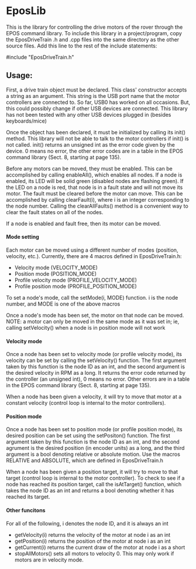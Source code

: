# EposLib

This is the library for controlling the drive motors of the rover through the EPOS command library.
To include this library in a project/program, copy the EposDriveTrain .h and .cpp files into the same directory as the other source files.
Add this line to the rest of the include statements:

#include "EposDriveTrain.h"

## Usage:

First, a drive train object must be declared. This class' constructor accepts a string as an argument.
This string is the USB port name that the motor controllers are connected to. So far, USB0 has worked on all occasions.
But, this could possibly change if other USB devices are connected. This library has not been tested with any other USB devices plugged in (besides keyboards/mice)

Once the object has been declared, it must be initialized by calling its init() method.
This library will not be able to talk to the motor controllers if init() is not called.
init() returns an unsigned int as the error code given by the device.
0 means no error, the other error codes are in a table in the EPOS command library (Sect. 8, starting at page 135).

Before any motors can be moved, they must be enabled. This can be accomplished by calling enableAll(), which enables all nodes.
If a node is enabled, its LED will be solid green (disabled nodes are flashing green).
If the LED on a node is red, that node is in a fault state and will not move its motor. The fault must be cleared before the motor can move.
This can be accomplished by calling clearFault(i), where i is an integer corresponding to the node number.
Calling the clearAllFaults() method is a convenient way to clear the fault states on all of the nodes.

If a node is enabled and fault free, then its motor can be moved.

#### Mode setting
Each motor can be moved using a different number of modes (position, velocity, etc.).
Currently, there are 4 macros defined in EposDriveTrain.h:
- Velocity mode (VELOCITY_MODE)
- Position mode (POSITION_MODE)
- Profile velocity mode (PROFILE_VELOCITY_MODE)
- Profile position mode (PROFILE_POSITION_MODE)

To set a node's mode, call the setMode(i, MODE) function. i is the node number, and MODE is one of the above macros

Once a node's mode has been set, the motor on that node can be moved.
NOTE: a motor can only be moved in the same mode as it was set in; ie, calling setVelocity() when a node is in position mode will not work

#### Velocity mode
Once a node has been set to velocity mode (or profile velocity mode), its velocity can be set by calling the setVelocity() function.
The first argument taken by this function is the node ID as an int, and the second argument is the desired velocity in RPM as a long.
It returns the error code returned by the controller (an unsigned int), 0 means no error.
Other errors are in a table in the EPOS command library (Sect. 8, starting at page 135).

When a node has been given a velocity, it will try to move that motor at a constant velocity (control loop is internal to the motor controllers).

#### Position mode
Once a node has been set to position mode (or profile position mode), its desired position can be set using the setPositon() function.
The first argument taken by this function is the node ID as an int, and the second agrument is the desired position (in encoder units)
as a long, and the third argument is a bool denoting relative or absolute motion.
Use the macros RELATIVE and ABSOLUTE, which are defined in EposDriveTrain.h

When a node has been given a position target, it will try to move to that target (control loop is internal to the motor controller).
To check to see if a node has reached its position target, call the isAtTarget() function, which takes the node ID as an int and returns
a bool denoting whether it has reached its target.

#### Other funcitons
For all of the following, i denotes the node ID, and it is always an int
- getVelocity(i) returns the velocity of the motor at node i as an int
- getPosition(i) returns the position of the motor at node i as an int
- getCurrent(i) returns the current draw of the motor at node i as a short
- stopAllMotors() sets all motors to velocity 0. This may only work if motors are in velocity mode.

